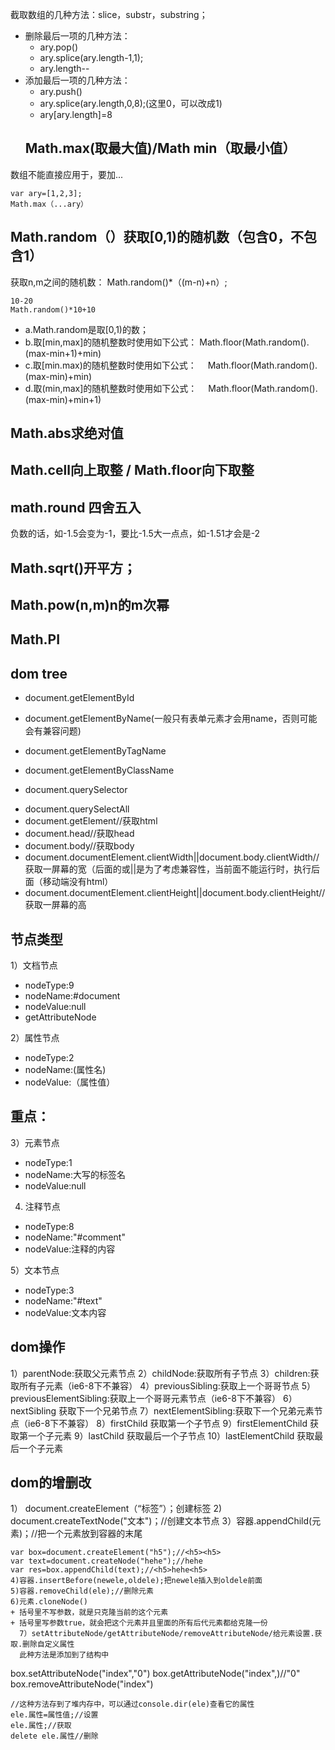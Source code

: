 截取数组的几种方法：slice，substr，substring；
+ 删除最后一项的几种方法：
   - ary.pop()
   - ary.splice(ary.length-1,1);
   - ary.length--
+ 添加最后一项的几种方法： 
  - ary.push()
  - ary.splice(ary.length,0,8);(这里0，可以改成1)
  - ary[ary.length]=8
  ## Math.max(取最大值)/Math min（取最小值）
 数组不能直接应用于，要加...
 ~~~
 var ary=[1,2,3];
 Math.max（...ary）
 ~~~
 ##  Math.random（）获取[0,1)的随机数（包含0，不包含1）
 获取n,m之间的随机数：
 Math.random()*（(m-n)+n）;
 ~~~
 10-20
 Math.random()*10+10
 ~~~
+ a.Math.random是取[0,1)的数；
+ b.取[min,max]的随机整数时使用如下公式：
  Math.floor(Math.random().(max-min+1)+min)
+ c.取[min.max)的随机整数时使用如下公式：
 　Math.floor(Math.random().(max-min)+min)
+ d.取(min,max]的随机整数时使用如下公式：
 　Math.floor(Math.random().(max-min)+min+1)


 ## Math.abs求绝对值

 ## Math.cell向上取整  / Math.floor向下取整  

 ## math.round 四舍五入
   负数的话，如-1.5会变为-1，要比-1.5大一点点，如-1.51才会是-2
 ##  Math.sqrt()开平方；
 ##  Math.pow(n,m)n的m次幂
 ##  Math.PI
 ## dom tree
 <!-- id的上下文只能是document -->
+ document.getElementById
<!-- 通过name获取一组元素，它的上下文只能是document -->

+ document.getElementByName(一般只有表单元素才会用name，否则可能会有兼容问题)
<!-- 通过标签 -->
+ document.getElementByTagName
<!-- 通过类名获取一组元素 -->
+ document.getElementByClassName
<!--  通过选择器选择你想要的元素 -->
+ document.querySelector
<!-- 通过选择器选择你想要的多个元素 -->
+ document.querySelectAll
+ document.getElement//获取html
+ document.head//获取head
+ document.body//获取body
+  document.documentElement.clientWidth||document.body.clientWidth//获取一屏幕的宽（后面的或||是为了考虑兼容性，当前面不能运行时，执行后面（移动端没有html）
+  document.documentElement.clientHeight||document.body.clientHeight//获取一屏幕的高
## 节点类型
1）文档节点
+ nodeType:9
+ nodeName:#document
+ nodeValue:null
+ getAttributeNode

2）属性节点
+ nodeType:2
+ nodeName:(属性名)
+ nodeValue:（属性值）
  
 ## 重点：
 3）元素节点
 + nodeType:1
 + nodeName:大写的标签名
 + nodeValue:null
 
4) 注释节点
 + nodeType:8
 + nodeName:"#comment"
 + nodeValue:注释的内容

5）文本节点
 + nodeType:3
 + nodeName:"#text"
 + nodeValue:文本内容
## dom操作
1）parentNode:获取父元素节点
2）childNode:获取所有子节点
3）children:获取所有子元素（ie6-8下不兼容）
4）previousSibling:获取上一个哥哥节点
5）previousElementSibling:获取上一个哥哥元素节点（ie6-8下不兼容）
6）nextSibling 获取下一个兄弟节点 
7）nextElementSibling:获取下一个兄弟元素节点（ie6-8下不兼容）
8）firstChild 获取第一个子节点
9）firstElementChild 获取第一个子元素
9）lastChild 获取最后一个子节点
10）lastElementChild 获取最后一个子元素
## dom的增删改
1） document.createElement（“标签”）；创建标签
2) document.createTextNode("文本")；//创建文本节点
3）容器.appendChild(元素)；//把一个元素放到容器的末尾
~~~
var box=document.createElement("h5");//<h5><h5>
var text=document.createNode("hehe");//hehe
var res=box.appendChild(text);//<h5>hehe<h5>
4)容器.insertBefore(newele,oldele);把newele插入到oldele前面
5)容器.removeChild(ele);//删除元素
6)元素.cloneNode()
+ 括号里不写参数，就是只克隆当前的这个元素
+ 括号里写参数true，就会把这个元素并且里面的所有后代元素都给克隆一份
  7）setAttributeNode/getAttributeNode/removeAttributeNode/给元素设置.获取.删除自定义属性
  此种方法是添加到了结构中
  ~~~
  box.setAttributeNode("index","0")
  box.getAttributeNode("index",)//"0"
  box.removeAttributeNode("index")
  ~~~
//这种方法存到了堆内存中，可以通过console.dir(ele)查看它的属性
ele.属性=属性值;//设置
ele.属性;//获取
delete ele.属性//删除
